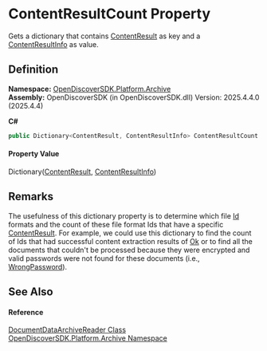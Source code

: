 # ContentResultCount Property


Gets a dictionary that contains <a href="ff0037ea-a44f-2c8c-d4c2-7a636e133434">ContentResult</a> as key and a <a href="459fcf59-bebf-848f-4035-cc4395cc902f">ContentResultInfo</a> as value.



## Definition
**Namespace:** <a href="8fac0511-5eca-a179-d28a-c0a07e46597f">OpenDiscoverSDK.Platform.Archive</a>  
**Assembly:** OpenDiscoverSDK (in OpenDiscoverSDK.dll) Version: 2025.4.4.0 (2025.4.4)

**C#**
``` C#
public Dictionary<ContentResult, ContentResultInfo> ContentResultCount { get; }
```



#### Property Value
Dictionary(<a href="ff0037ea-a44f-2c8c-d4c2-7a636e133434">ContentResult</a>, <a href="459fcf59-bebf-848f-4035-cc4395cc902f">ContentResultInfo</a>)

## Remarks
The usefulness of this dictionary property is to determine which file <a href="6f1047fb-7367-c09c-5621-ae7632c8404b">Id</a> formats and the count of these file format Ids that have a specific <a href="ff0037ea-a44f-2c8c-d4c2-7a636e133434">ContentResult</a>. For example, we could use this dictionary to find the count of Ids that had successful content extraction results of <a href="ff0037ea-a44f-2c8c-d4c2-7a636e133434">Ok</a> or to find all the documents that couldn't be processed because they were encrypted and valid passwords were not found for these documents (i.e., <a href="ff0037ea-a44f-2c8c-d4c2-7a636e133434">WrongPassword</a>).

## See Also


#### Reference
<a href="2a65ab11-cb67-f74a-b87a-61814d9c3b11">DocumentDataArchiveReader Class</a>  
<a href="8fac0511-5eca-a179-d28a-c0a07e46597f">OpenDiscoverSDK.Platform.Archive Namespace</a>  
